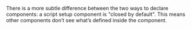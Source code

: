 There is a more subtle difference between the two ways to declare components: a script setup
component is "closed by default". This means other components don’t see what’s defined inside the component.

